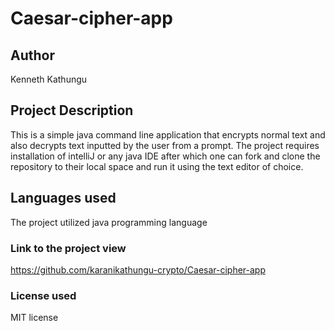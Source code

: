 # Caesar-cipher-app
## Author
Kenneth Kathungu
## Project Description
This is a simple java command line application that encrypts normal text and also decrypts text inputted by the user from a prompt. The project requires installation of intelliJ or any java IDE after which one can fork and clone the repository to their local space and run it using the text editor of choice.
## Languages used
The project utilized java programming language
### Link to the project view
https://github.com/karanikathungu-crypto/Caesar-cipher-app
### License used
MIT license
